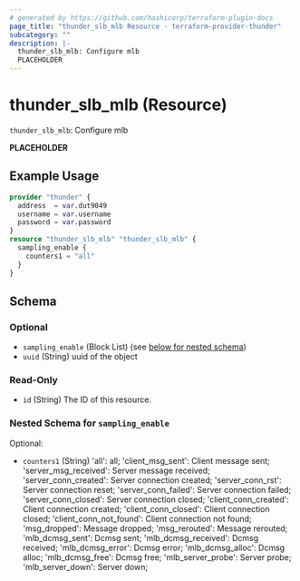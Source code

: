 ```yaml
---
# generated by https://github.com/hashicorp/terraform-plugin-docs
page_title: "thunder_slb_mlb Resource - terraform-provider-thunder"
subcategory: ""
description: |-
  thunder_slb_mlb: Configure mlb
  PLACEHOLDER
---
```


# thunder_slb_mlb (Resource)

`thunder_slb_mlb`: Configure mlb

__PLACEHOLDER__

## Example Usage

```terraform
provider "thunder" {
  address  = var.dut9049
  username = var.username
  password = var.password
}
resource "thunder_slb_mlb" "thunder_slb_mlb" {
  sampling_enable {
    counters1 = "all"
  }
}
```

<!-- schema generated by tfplugindocs -->
## Schema

### Optional

- `sampling_enable` (Block List) (see [below for nested schema](#nestedblock--sampling_enable))
- `uuid` (String) uuid of the object

### Read-Only

- `id` (String) The ID of this resource.

<a id="nestedblock--sampling_enable"></a>
### Nested Schema for `sampling_enable`

Optional:

- `counters1` (String) 'all': all; 'client_msg_sent': Client message sent; 'server_msg_received': Server message received; 'server_conn_created': Server connection created; 'server_conn_rst': Server connection reset; 'server_conn_failed': Server connection failed; 'server_conn_closed': Server connection closed; 'client_conn_created': Client connection created; 'client_conn_closed': Client connection closed; 'client_conn_not_found': Client connection not found; 'msg_dropped': Message dropped; 'msg_rerouted': Message rerouted; 'mlb_dcmsg_sent': Dcmsg sent; 'mlb_dcmsg_received': Dcmsg received; 'mlb_dcmsg_error': Dcmsg error; 'mlb_dcmsg_alloc': Dcmsg alloc; 'mlb_dcmsg_free': Dcmsg free; 'mlb_server_probe': Server probe; 'mlb_server_down': Server down;


